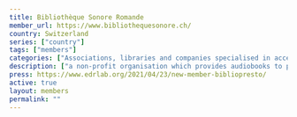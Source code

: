 ```yaml
---
title: Bibliothèque Sonore Romande
member_url: https://www.bibliothequesonore.ch/
country: Switzerland
series: ["country"] 
tags: ["members"]
categories: ["Associations, libraries and companies specialised in accessibility services"]
description: ["a non-profit organisation which provides audiobooks to people with reading disabilities."]
press: https://www.edrlab.org/2021/04/23/new-member-bibliopresto/
active: true
layout: members 
permalink: ""
---
```

